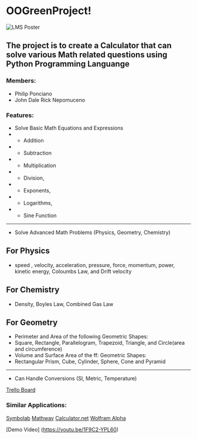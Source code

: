 # OOGreenProject!
![LMS Poster](https://user-images.githubusercontent.com/74747789/139002670-e209c34a-a04a-42a7-903e-ced283ce1c5d.png)
## The project is to create a Calculator that can solve various Math related questions using Python Programming Languange ##


### Members: ### 
  * Philip Ponciano
  * John Dale Rick Nepomuceno

### Features: ###
  * Solve Basic Math Equations and Expressions
  * - Addition
  * - Subtraction 
  * - Multiplication 
  * - Division,
  * - Exponents,
  * - Logarithms,
  * - Sine Function
  ----------------------------------------------
  * Solve Advanced Math Problems (Physics, Geometry, Chemistry)
   ## For Physics
  * speed , velocity, acceleration, pressure, force, momentum, power, kinetic energy,  Coloumbs Law, and Drift velocity
   ## For Chemistry
  * Density, Boyles Law, Combined Gas Law
   ## For Geometry
  *  Perimeter and Area of the following Geometric Shapes:
  *  Square, Rectangle, Parallelogram, Trapezoid, Triangle, and Circle(area and circumference)
  *  Volume and Surface Area of the ff: Geometric Shapes:
  *  Rectangular Prism, Cube, Cylinder, Sphere, Cone and Pyramid
  ----------------------------------------------
  * Can Handle Conversions (SI, Metric, Temperature)
 
  
[Trello Board](https://trello.com/b/2SZiAiPq/001lxgreen)

### Similar Applications: ###
[Symbolab](https://www.symbolab.com/)
[Mathway](https://www.mathway.com/)
[Calculator.net](https://www.calculator.net/conversion-calculator.html)
[Wolfram Alpha](https://www.wolframalpha.com)

[Demo Video] (https://youtu.be/1F9C2-YPL60)

